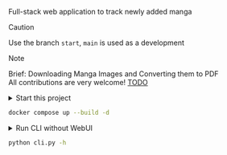 Full-stack web application to track newly added manga

> [!CAUTION]
> Use the branch `start`, `main` is used as a development

> [!NOTE]
> Brief: Downloading Manga Images and Converting them to PDF<br />
> All contributions are very welcome! [TODO](./_data/readme/TODO.md)

<details>
<summary>Start this project</summary>
<pre>
docker -v   # Docker version 27.5.1, build 9f9e405
python -V   # Python 3.12.3
</pre>
</details>

```bash
docker compose up --build -d
```

<details>
<summary>Run CLI without WebUI</summary>
<pre>
cd backend
python3 -m venv .venv
source .venv/bin/activate
pip install -r requirements.txt
</pre>
</details>

```bash
python cli.py -h
```
